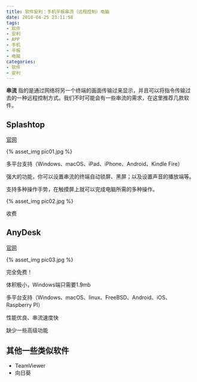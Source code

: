 ```yaml
---
title: 软件安利：手机平板串流（远程控制）电脑
date: 2018-04-25 23:11:58
tags: 
- 软件
- 安利
- APP
- 手机
- 平板
- 电脑
categories: 
- 软件
- 安利
---
```


**串流** 指的是通过网络将另一个终端的画面传输过来显示，并且可以将指令传输过去的一种远程控制方式。我们不时可能会有一些串流的需求，在这里推荐几款软件。

<!-- more -->



## Splashtop

[官网](https://www.splashtop.com/cn )

 {% asset_img pic01.jpg %}

<i class="fa fa-check-square-o fa-lg"></i>  多平台支持（Windows、macOS、iPad、iPhone、Android、Kindle Fire）

<i class="fa fa-check-square-o fa-lg"></i>  强大的功能，你可以设置串流的终端自动锁屏、黑屏；以及设置声音的播放端等。

<i class="fa fa-check-square-o fa-lg"></i>  支持多种操作手势，在触摸屏上就可以完成电脑所需的多种操作。

 {% asset_img pic02.jpg %}



<i class="fa fa-times fa-lg"></i> 收费



## AnyDesk

[官网](https://anydesk.com/remote-desktop)

 {% asset_img pic03.jpg %}

<i class="fa fa-check-square-o fa-lg"></i>  完全免费！

<i class="fa fa-check-square-o fa-lg"></i>  体积极小，Windows端只需要1.9mb

<i class="fa fa-check-square-o fa-lg"></i>  多平台支持（Windows、macOS、linux、FreeBSD、Android、iOS、Raspberry PI）

<i class="fa fa-check-square-o fa-lg"></i>  性能优良、串流速度快

<i class="fa fa-times fa-lg"></i> 缺少一些高级功能

## 其他一些类似软件

-  TeamViewer
-  向日葵


